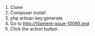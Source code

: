 1. Clone
2. Composer install
3. php artisan key:generate
4. Go to http://filament-issue-10065.test
5. Click the action button
